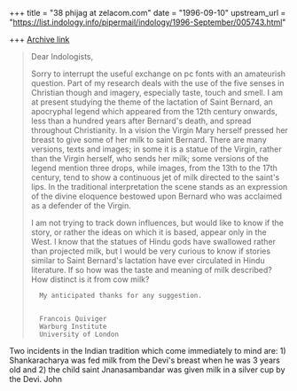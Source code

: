 +++
title = "38 phijag at zelacom.com"
date = "1996-09-10"
upstream_url = "https://list.indology.info/pipermail/indology/1996-September/005743.html"

+++
[Archive link](https://list.indology.info/pipermail/indology/1996-September/005743.html)

>Dear Indologists,
>
>	Sorry to interrupt the useful exchange on pc fonts with an
>amateurish question. Part of my research deals with the use of the five
>senses in Christian though and imagery, especially taste, touch and smell.
>I am at present studying the theme of the lactation of Saint Bernard, an
>apocryphal legend which appeared from the 12th century onwards, less than
>a hundred years after Bernard's death, and spread throughout Christianity.
>In a vision the Virgin Mary herself pressed her breast to give some of her
>milk to saint Bernard. There are many versions, texts and images; in some
>it is a statue of the Virgin, rather than the Virgin herself, who sends
>her milk; some versions of the legend mention three drops, while images,
>from the 13th to the 17th century, tend to show a continuous jet of milk
>directed to the saint's lips. In the traditional interpretation the scene
>stands as an expression of the divine eloquence bestowed upon Bernard who
>was acclaimed as a defender of the Virgin. 
>
>I am not trying to track down influences, but would like to know if the
>story, or rather the ideas on which it is based, appear only in the West.
>I know that the statues of Hindu gods have swallowed rather than projected
>milk, but I would be very curious to know if stories similar to Saint
>Bernard's lactation have ever circulated in Hindu literature. If so how 
>was the taste and meaning of milk described? How distinct is it from cow 
>milk?
>
>		My anticipated thanks for any suggestion.
>
>
>		Francois Quiviger
>		Warburg Institute
>		University of London
>
Two incidents in the Indian tradition which come immediately to mind are: 1)
Shankaracharya was fed milk from the Devi's breast when he was 3 years old
and 2) the child saint Jnanasambandar was given milk in a silver cup by the
Devi.
John





